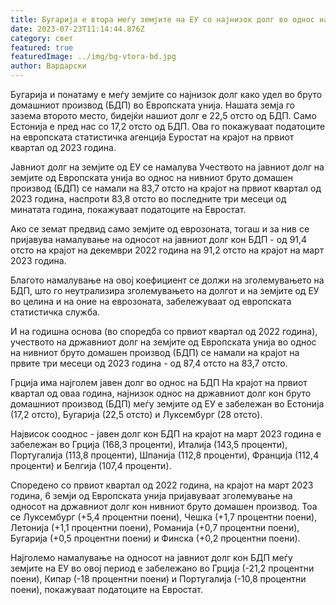 ```yaml
---
title: Бугарија е втора меѓу земјите на ЕУ со најнизок долг во однос на БДП
date: 2023-07-23T11:14:44.876Z
category: свет
featured: true
featuredImage: ../img/bg-vtora-bd.jpg
author: Вардарски
---
```

Бугарија и понатаму е меѓу земјите со најнизок долг како удел во бруто домашниот производ (БДП) во Европската унија. Нашата земја го зазема второто место, бидејќи нашиот долг е 22,5 отсто од БДП. Само Естонија е пред нас со 17,2 отсто од БДП. Ова го покажуваат податоците на европската статистичка агенција Еуростат на крајот на првиот квартал од 2023 година.

Јавниот долг на земјите од ЕУ се намалува
Учеството на јавниот долг на земјите од Европската унија во однос на нивниот бруто домашен производ (БДП) се намали на 83,7 отсто на крајот на првиот квартал од 2023 година, наспроти 83,8 отсто во последните три месеци од минатата година, покажуваат податоците на Евростат.

Ако се земат предвид само земјите од еврозоната, тогаш и за нив се пријавува намалување на односот на јавниот долг кон БДП - од 91,4 отсто на крајот на декември 2022 година на 91,2 отсто на крајот на март 2023 година.

Благото намалување на овој коефициент се должи на зголемувањето на БДП, што го неутрализира зголемувањето на долгот и на земјите од ЕУ во целина и на оние на еврозоната, забележуваат од европската статистичка служба.

И на годишна основа (во споредба со првиот квартал од 2022 година), учеството на државниот долг на земјите од Европската унија во однос на нивниот бруто домашен производ (БДП) се намали на крајот на првите три месеци од 2023 година - од 87,4 отсто на 83,7 отсто.

Грција има најголем јавен долг во однос на БДП
На крајот на првиот квартал од оваа година, најнизок однос на државниот долг кон бруто домашниот производ (БДП) меѓу земјите од ЕУ е забележан во Естонија (17,2 отсто), Бугарија (22,5 отсто) и Луксембург (28 отсто).

Највисок сооднос - јавен долг кон БДП на крајот на март 2023 година е забележан во Грција (168,3 проценти), Италија (143,5 проценти), Португалија (113,8 проценти), Шпанија (112,8 проценти), Франција (112,4 проценти) и Белгија (107,4 проценти).

Споредено со првиот квартал од 2022 година, на крајот на март 2023 година, 6 земји од Европската унија пријавуваат зголемување на односот на државниот долг кон нивниот бруто домашен производ. Тоа се Луксембург (+5,4 процентни поени), Чешка (+1,7 процентни поени), Летонија (+1,1 процентни поени), Романија (+0,7 процентни поени), Бугарија (+0,5 процентни поени) и Финска (+0,2 процентни поени).

Најголемо намалување на односот на јавниот долг кон БДП меѓу земјите на ЕУ во овој период е забележано во Грција (-21,2 процентни поени), Кипар (-18 процентни поени) и Португалија (-10,8 процентни поени), покажуваат податоците на Евростат.